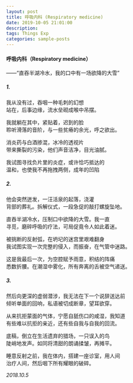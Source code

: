 ```yaml
---
layout: post
title: 呼吸内科 (Respiratory medicine)
date: 2019-10-05 21:01:00
description: 
tags: Things Exp
categories: sample-posts
---
```


#### 呼吸内科（Respiratory medicine）
——“直吞半湖冷水，我的口中有一场欲降的大雪”

##### 1.
我从没有过，吞咽一种毛刺的幻想  
站在，后事边缘，流水垒砌成喉中吊摆。  

我就躺在其中，紧贴着，迟到的脸  
聆听滑落的音阶，与一些贫瘠的余光，呼之欲出。  

消炎药与白酒掺混，冰冷的透视片  
带来撕裂的污染，他们声音洁净，目光油腻。  

我试图寻找负片里的炎症，或许恰巧抵达的  
温和，也使我不再拖拽两侧，成年的凹陷  

##### 2.
他会突然迸发，一汪活泉的起落，浇灌  
背部的葬礼。拆解仪式，一段急促的敲打螺旋坠地。  

直吞半湖冷水，压制口中欲降的大雪。我一直  
寻觅，磨碎呼吸的疗法，可局促竟令人如此着迷。  

被挑断的反射弧，在坍圮的迷宫里艰难翻身  
我试图实现一次完整的侵入，而振奋，在气管中迷路。  

这是我最后一次，为空腔赋予雨意，积结的阵痛  
悉数折腰。在潮湿中雾化，所有奔离的舌被空气递送。  

##### 3.
然后向更深的虚弱潜涉，我无法在下一个说辞送达前  
倾听单面的回响，私语被切成断章，望耳欲穿。  

从来抗拒蒙面的气体，宁愿自舐伤口的咸湿，我知道  
有些难以抗拒的亲近，还有些自我与自我的回流。  

底稿，倒立在生活遗弃的猎场，一只误入的鸟  
陡峭地发声。如同将清甜的朗诵揉皱，再摊平。  

睡意反射之前，我在体内，搭建一座诊室，用人间  
治疗人间，然后咽下所有耀眼的破碎。  


*2018.10.5*

